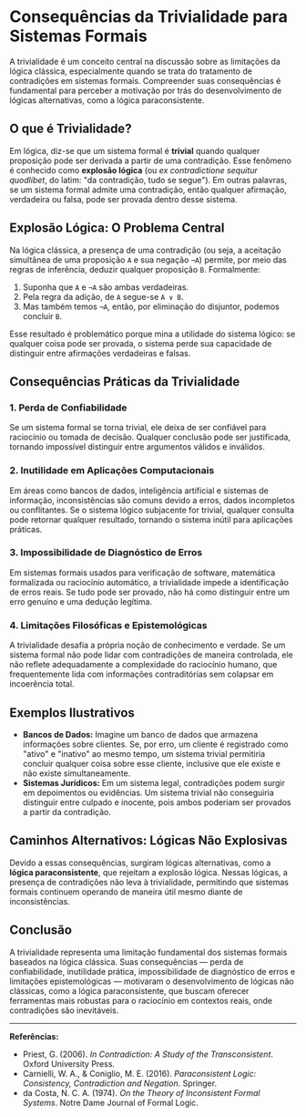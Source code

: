 
# Consequências da Trivialidade para Sistemas Formais

A trivialidade é um conceito central na discussão sobre as limitações da lógica clássica, especialmente quando se trata do tratamento de contradições em sistemas formais. Compreender suas consequências é fundamental para perceber a motivação por trás do desenvolvimento de lógicas alternativas, como a lógica paraconsistente.

## O que é Trivialidade?

Em lógica, diz-se que um sistema formal é **trivial** quando qualquer proposição pode ser derivada a partir de uma contradição. Esse fenômeno é conhecido como **explosão lógica** (ou _ex contradictione sequitur quodlibet_, do latim: "da contradição, tudo se segue"). Em outras palavras, se um sistema formal admite uma contradição, então qualquer afirmação, verdadeira ou falsa, pode ser provada dentro desse sistema.

## Explosão Lógica: O Problema Central

Na lógica clássica, a presença de uma contradição (ou seja, a aceitação simultânea de uma proposição `A` e sua negação `¬A`) permite, por meio das regras de inferência, deduzir qualquer proposição `B`. Formalmente:

1. Suponha que `A` e `¬A` são ambas verdadeiras.
2. Pela regra da adição, de `A` segue-se `A ∨ B`.
3. Mas também temos `¬A`, então, por eliminação do disjuntor, podemos concluir `B`.

Esse resultado é problemático porque mina a utilidade do sistema lógico: se qualquer coisa pode ser provada, o sistema perde sua capacidade de distinguir entre afirmações verdadeiras e falsas.

## Consequências Práticas da Trivialidade

### 1. **Perda de Confiabilidade**

Se um sistema formal se torna trivial, ele deixa de ser confiável para raciocínio ou tomada de decisão. Qualquer conclusão pode ser justificada, tornando impossível distinguir entre argumentos válidos e inválidos.

### 2. **Inutilidade em Aplicações Computacionais**

Em áreas como bancos de dados, inteligência artificial e sistemas de informação, inconsistências são comuns devido a erros, dados incompletos ou conflitantes. Se o sistema lógico subjacente for trivial, qualquer consulta pode retornar qualquer resultado, tornando o sistema inútil para aplicações práticas.

### 3. **Impossibilidade de Diagnóstico de Erros**

Em sistemas formais usados para verificação de software, matemática formalizada ou raciocínio automático, a trivialidade impede a identificação de erros reais. Se tudo pode ser provado, não há como distinguir entre um erro genuíno e uma dedução legítima.

### 4. **Limitações Filosóficas e Epistemológicas**

A trivialidade desafia a própria noção de conhecimento e verdade. Se um sistema formal não pode lidar com contradições de maneira controlada, ele não reflete adequadamente a complexidade do raciocínio humano, que frequentemente lida com informações contraditórias sem colapsar em incoerência total.

## Exemplos Ilustrativos

- **Bancos de Dados:** Imagine um banco de dados que armazena informações sobre clientes. Se, por erro, um cliente é registrado como "ativo" e "inativo" ao mesmo tempo, um sistema trivial permitiria concluir qualquer coisa sobre esse cliente, inclusive que ele existe e não existe simultaneamente.
- **Sistemas Jurídicos:** Em um sistema legal, contradições podem surgir em depoimentos ou evidências. Um sistema trivial não conseguiria distinguir entre culpado e inocente, pois ambos poderiam ser provados a partir da contradição.

## Caminhos Alternativos: Lógicas Não Explosivas

Devido a essas consequências, surgiram lógicas alternativas, como a **lógica paraconsistente**, que rejeitam a explosão lógica. Nessas lógicas, a presença de contradições não leva à trivialidade, permitindo que sistemas formais continuem operando de maneira útil mesmo diante de inconsistências.

## Conclusão

A trivialidade representa uma limitação fundamental dos sistemas formais baseados na lógica clássica. Suas consequências — perda de confiabilidade, inutilidade prática, impossibilidade de diagnóstico de erros e limitações epistemológicas — motivaram o desenvolvimento de lógicas não clássicas, como a lógica paraconsistente, que buscam oferecer ferramentas mais robustas para o raciocínio em contextos reais, onde contradições são inevitáveis.

---
**Referências:**
- Priest, G. (2006). *In Contradiction: A Study of the Transconsistent*. Oxford University Press.
- Carnielli, W. A., & Coniglio, M. E. (2016). *Paraconsistent Logic: Consistency, Contradiction and Negation*. Springer.
- da Costa, N. C. A. (1974). *On the Theory of Inconsistent Formal Systems*. Notre Dame Journal of Formal Logic.
```
